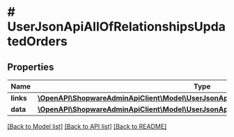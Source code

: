 # # UserJsonApiAllOfRelationshipsUpdatedOrders

## Properties

Name | Type | Description | Notes
------------ | ------------- | ------------- | -------------
**links** | [**\OpenAPI\ShopwareAdminApiClient\Model\UserJsonApiAllOfRelationshipsUpdatedOrdersLinks**](UserJsonApiAllOfRelationshipsUpdatedOrdersLinks.md) |  | [optional]
**data** | [**\OpenAPI\ShopwareAdminApiClient\Model\UserJsonApiAllOfRelationshipsUpdatedOrdersData[]**](UserJsonApiAllOfRelationshipsUpdatedOrdersData.md) |  | [optional]

[[Back to Model list]](../../README.md#models) [[Back to API list]](../../README.md#endpoints) [[Back to README]](../../README.md)
